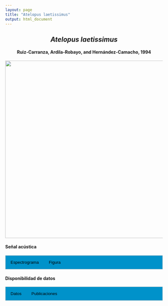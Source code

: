 ```yaml
---
layout: page
title: "Atelopus laetissimus"
output: html_document
---
```


<style>
/* Simplified CSS for tabs */
.tab {
  overflow: hidden;
  border: 1px solid #ccc;
  background-color: #0092ca;
}
.tab button {
  background-color: inherit;
  float: left;
  border: none;
  cursor: pointer;
  padding: 14px 16px;
  transition: background-color 0.3s;
}
.tab button:hover {
  background-color: #ddd;
}
.tab button.active {
  background-color: #ccc;
}
.tabcontent {
  display: none;
  padding: 6px 12px;
  border: 1px solid #ccc;
  border-top: none;
}
.audio-container {
  margin-bottom: 10px;
}
body h1 {
  display: none;
}
</style>

<script>
function openTab(evt, tabName) {
  document.querySelectorAll('.tabcontent').forEach(tab => tab.style.display = "none");
  document.querySelectorAll('.tablinks').forEach(link => link.classList.remove('active'));
  document.getElementById(tabName).style.display = "block";
  evt.currentTarget.classList.add('active');
}
</script>

<!-- Species presentation -->
<div style="text-align: center;">
  <h2><i>Atelopus laetissimus</i></h2>
  <h4>Ruiz-Carranza, Ardila-Robayo, and Hernández-Camacho, 1994</h4>
  <img src="{{ site.baseurl }}/images/especie_Atelopus_laetissimus.png" style="width:15cm;">
</div>

#### Señal acústica

<!-- Tabs section -->
<div class="tab">
  <button class="tablinks" onclick="openTab(event, 'Espectro')">Espectrograma</button>
  <button class="tablinks" onclick="openTab(event, 'fig')">Figura</button>
</div>

<!-- Seccion Espectrograma -->
<div id="Espectro" class="tabcontent" style="text-align: center;">
  <video width="100%" height="auto" controls>
    <source src="{{ site.baseurl }}/Espectrograms/dyna_Atelopus_laetissimus.mp4" type="video/mp4">
    Tu navegador no soporta el elemento de video.
  </video>
</div>

<!-- Seccion Figura -->
<div id="fig" class="tabcontent" style="text-align: center;">
  <img src="{{ site.baseurl }}/images/spec_Atelopus_laetissimus.png" style="width:15cm;">
</div>

#### Disponibilidad de datos

<!-- Tabs section -->
<div class="tab">
  <button class="tablinks" onclick="openTab(event, 'dat')">Datos</button>
  <button class="tablinks" onclick="openTab(event, 'pubs')">Publicaciones</button>
</div>

<!-- Seccion Datos -->
<div id="dat" class="tabcontent">
  <p><strong>Disponibles en CSA-IAVH</strong></p>
  <p><a href="http://colecciones.humboldt.org.co/rec/sonidos/IAvH-CSA-34148/IAvH-CSA-34148.wav">IAVH-CSA-34148</a></p>
  <p><a href="http://colecciones.humboldt.org.co/rec/sonidos/IAvH-CSA-34149/IAvH-CSA-34149.wav">IAVH-CSA-34149</a></p>
  <p><a href="http://colecciones.humboldt.org.co/rec/sonidos/IAvH-CSA-34150/IAvH-CSA-34150.wav">IAVH-CSA-34150</a></p>
  <p><a href="http://colecciones.humboldt.org.co/rec/sonidos/IAvH-CSA-34151/IAvH-CSA-34151.wav">IAVH-CSA-34151</a></p>
  <p><a href="http://colecciones.humboldt.org.co/rec/sonidos/IAvH-CSA-34152/IAvH-CSA-34152.wav">IAVH-CSA-34152</a></p>
  <p><a href="http://colecciones.humboldt.org.co/rec/sonidos/IAvH-CSA-34153/IAvH-CSA-34153.wav">IAVH-CSA-34153</a></p>
  <p><a href="http://colecciones.humboldt.org.co/rec/sonidos/IAvH-CSA-34154/IAvH-CSA-34154.wav">IAVH-CSA-34154</a></p>
  <p><a href="http://colecciones.humboldt.org.co/rec/sonidos/IAvH-CSA-34155/IAvH-CSA-34155.wav">IAVH-CSA-34155</a></p>
  <p><a href="http://colecciones.humboldt.org.co/rec/sonidos/IAvH-CSA-34156/IAvH-CSA-34156.wav">IAVH-CSA-34156</a></p>
  <p><a href="http://colecciones.humboldt.org.co/rec/sonidos/IAvH-CSA-34157/IAvH-CSA-34157.wav">IAVH-CSA-34157</a></p>
  <p><a href="http://colecciones.humboldt.org.co/rec/sonidos/IAvH-CSA-34158/IAvH-CSA-34158.wav">IAVH-CSA-34158</a></p>
  <p><a href="http://colecciones.humboldt.org.co/rec/sonidos/IAvH-CSA-34159/IAvH-CSA-34159.wav">IAVH-CSA-34159</a></p>
  <p><a href="http://colecciones.humboldt.org.co/rec/sonidos/IAvH-CSA-34160/IAvH-CSA-34160.wav">IAVH-CSA-34160</a></p>
  <p><a href="http://colecciones.humboldt.org.co/rec/sonidos/IAvH-CSA-34161/IAvH-CSA-34161.wav">IAVH-CSA-34161</a></p>
  <p><a href="http://colecciones.humboldt.org.co/rec/sonidos/IAvH-CSA-34162/IAvH-CSA-34162.wav">IAVH-CSA-34162</a></p>
  <p><a href="http://colecciones.humboldt.org.co/rec/sonidos/IAvH-CSA-34163/IAvH-CSA-34163.wav">IAVH-CSA-34163</a></p>
  <p><a href="http://colecciones.humboldt.org.co/rec/sonidos/IAvH-CSA-34164/IAvH-CSA-34164.wav">IAVH-CSA-34164</a></p>
</div>

<!-- Seccion Publicaciones -->
<div id="pubs" class="tabcontent">
  <p>Rueda–Solano, L. A., Gonzalez Pérez, Jl., Rivera-Correa, M., and Vargas Salinas, F. 2020. Acoustic signal diversity in the Harlequin Toad <i>Atelopus laetissimus</i> (Anura: Bufonidae). <i>Copeia</i> 108(3): 503–513. https://doi.org/10.1643/CE-19-251. 
  <a href="https://doi.org/10.1643/CE-19-251." target="_blank">{{URL}}</a></p>
</div>
